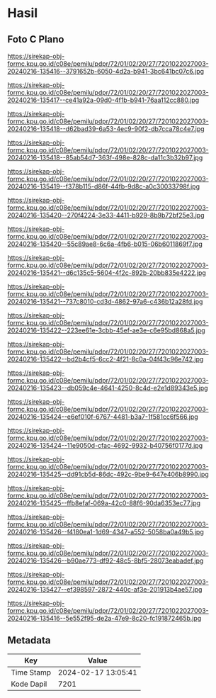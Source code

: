 # Hasil

## Foto C Plano

https://sirekap-obj-formc.kpu.go.id/c08e/pemilu/pdpr/72/01/02/20/27/7201022027003-20240216-135416--3791652b-6050-4d2a-b941-3bc641bc07c6.jpg

https://sirekap-obj-formc.kpu.go.id/c08e/pemilu/pdpr/72/01/02/20/27/7201022027003-20240216-135417--ce41a92a-09d0-4f1b-b941-76aa112cc880.jpg

https://sirekap-obj-formc.kpu.go.id/c08e/pemilu/pdpr/72/01/02/20/27/7201022027003-20240216-135418--d62bad39-6a53-4ec9-90f2-db7cca78c4e7.jpg

https://sirekap-obj-formc.kpu.go.id/c08e/pemilu/pdpr/72/01/02/20/27/7201022027003-20240216-135418--85ab54d7-363f-498e-828c-da11c3b32b97.jpg

https://sirekap-obj-formc.kpu.go.id/c08e/pemilu/pdpr/72/01/02/20/27/7201022027003-20240216-135419--f378b115-d86f-44fb-9d8c-a0c30033798f.jpg

https://sirekap-obj-formc.kpu.go.id/c08e/pemilu/pdpr/72/01/02/20/27/7201022027003-20240216-135420--270f4224-3e33-4411-b929-8b9b72bf25e3.jpg

https://sirekap-obj-formc.kpu.go.id/c08e/pemilu/pdpr/72/01/02/20/27/7201022027003-20240216-135420--55c89ae8-6c6a-4fb6-b015-06b6011869f7.jpg

https://sirekap-obj-formc.kpu.go.id/c08e/pemilu/pdpr/72/01/02/20/27/7201022027003-20240216-135421--d6c135c5-5604-4f2c-892b-20bb835e4222.jpg

https://sirekap-obj-formc.kpu.go.id/c08e/pemilu/pdpr/72/01/02/20/27/7201022027003-20240216-135421--737c8010-cd3d-4862-97a6-c436b12a28fd.jpg

https://sirekap-obj-formc.kpu.go.id/c08e/pemilu/pdpr/72/01/02/20/27/7201022027003-20240216-135422--223ee61e-3cbb-45ef-ae3e-c6e95bd868a5.jpg

https://sirekap-obj-formc.kpu.go.id/c08e/pemilu/pdpr/72/01/02/20/27/7201022027003-20240216-135422--bd2b4cf5-6cc2-4f21-8c0a-04f43c96e742.jpg

https://sirekap-obj-formc.kpu.go.id/c08e/pemilu/pdpr/72/01/02/20/27/7201022027003-20240216-135423--db059c4e-4641-4250-8c4d-e2e1d89343e5.jpg

https://sirekap-obj-formc.kpu.go.id/c08e/pemilu/pdpr/72/01/02/20/27/7201022027003-20240216-135424--e6ef010f-6767-4481-b3a7-1f581cc6f566.jpg

https://sirekap-obj-formc.kpu.go.id/c08e/pemilu/pdpr/72/01/02/20/27/7201022027003-20240216-135424--11e9050d-cfac-4692-9932-b40756f0177d.jpg

https://sirekap-obj-formc.kpu.go.id/c08e/pemilu/pdpr/72/01/02/20/27/7201022027003-20240216-135425--dd91cb5d-86dc-492c-9be9-647e406b8990.jpg

https://sirekap-obj-formc.kpu.go.id/c08e/pemilu/pdpr/72/01/02/20/27/7201022027003-20240216-135425--ffb8efaf-069a-42c0-88f6-90da6353ec77.jpg

https://sirekap-obj-formc.kpu.go.id/c08e/pemilu/pdpr/72/01/02/20/27/7201022027003-20240216-135426--f4180ea1-1d69-4347-a552-5058ba0a49b5.jpg

https://sirekap-obj-formc.kpu.go.id/c08e/pemilu/pdpr/72/01/02/20/27/7201022027003-20240216-135426--b90ae773-df92-48c5-8bf5-28073eabadef.jpg

https://sirekap-obj-formc.kpu.go.id/c08e/pemilu/pdpr/72/01/02/20/27/7201022027003-20240216-135427--ef398597-2872-440c-af3e-201913b4ae57.jpg

https://sirekap-obj-formc.kpu.go.id/c08e/pemilu/pdpr/72/01/02/20/27/7201022027003-20240216-135416--5e552f95-de2a-47e9-8c20-fc191872465b.jpg


## Metadata

| Key        | Value               |
| ---------- | ------------------- |
| Time Stamp | 2024-02-17 13:05:41 |
| Kode Dapil | 7201                |



